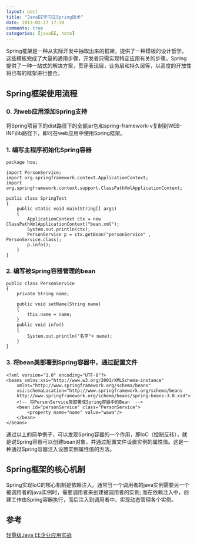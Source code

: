 ```yaml
---
layout: post
title: "JavaEE学习之Spring技术"
date: 2013-02-27 17:19
comments: true
categories: [javaEE, note]
---
```


Spring框架是一种从实际开发中抽取出来的框架，提供了一种模板的设计哲学，这些模板完成了大量的通用步骤，开发者只需实现特定应用有关的步骤。Spring提供了一种一站式的解决方案，贯穿表现层，业务层和持久层等，以高度的开放性将已有的框架进行整合。

<!-- more -->

## Spring框架使用流程

### 0. 为web应用添加Spring支持

将Spring项目下的dist路径下的全部jar包和spring-framework-v复制到WEB-INF\lib路径下，即可在web应用中使用Spring框架。

### 1. 编写主程序初始化Spring容器

    package hou;

    import PersonService;
    import org.springframework.context.ApplicationContext;
    import org.springframework.context.support.ClassPathXmlApplicationContext;

    public class SpringTest
    {
	    public static void main(String[] args)
	    {
		    ApplicationContext ctx = new ClassPathXmlApplicationContext("bean.xml");
		    System.out.println(ctx);
		    PersonService p = ctx.getBean("personService" , PersonService.class);
		    p.info();	
	    }
    }

### 2. 编写被Spring容器管理的bean

    public class PersonService
    {
	    private String name;
	
	    public void setName(String name)
	    {
		    this.name = name;
	    }
	    public void info()
	    {
		    System.out.println("名字"+ name);
	    }
    }

### 3. 将bean类部署到Spring容器中，通过配置文件

    <?xml version="1.0" encoding="UTF-8"?>
    <beans xmlns:xsi="http://www.w3.org/2001/XMLSchema-instance"
	    xmlns="http://www.springframework.org/schema/beans"
	    xsi:schemaLocation="http://www.springframework.org/schema/beans
	    http://www.springframework.org/schema/beans/spring-beans-3.0.xsd">
	    <!-- 将PersonService类部署成Spring容器中的Bean  -->
	    <bean id="personService" class="PersonService">
		    <property name="name" value="wawa"/>
	    </bean>
    </beans>

通过以上的简单例子，可以发现Spring容器的一个作用，即IoC（控制反转），就是说Spring容器可以创建bean对象，并通过配置文件设置实例的属性值。这是一种通过Spring容器注入设置实例属性值的方法。

## Spring框架的核心机制

Spring实现IoC的核心机制是依赖注入。通常当一个调用者的java实例需要另一个被调用者的java实例时，需要调用者来创建被调用者的实例; 而在依赖注入中，创建工作由Spring容器执行，而后注入到调用者中，实现动态管理各个实例。

## 参考
[轻量级Java EE企业应用实战](http://book.douban.com/subject/6002664/)
